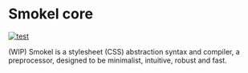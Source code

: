 # Smokel core

[![test](https://github.com/anstk/smokel-core/actions/workflows/test.yml/badge.svg)](https://github.com/anstk/smokel-core/actions/workflows/test.yml)

(WIP) Smokel is a stylesheet (CSS) abstraction syntax and compiler, a preprocessor, designed to be minimalist, intuitive, robust and fast. 